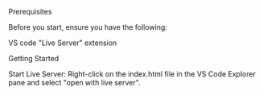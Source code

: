 Prerequisites

Before you start, ensure you have the following:

VS code "Live Server" extension 
    
Getting Started

Start Live Server: Right-click on the index.html file in the VS Code Explorer pane and select "open with live server". 
